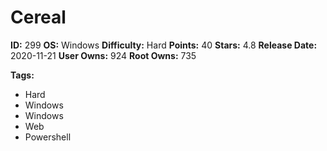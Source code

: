 # Cereal

**ID:** 299
**OS:** Windows
**Difficulty:** Hard
**Points:** 40
**Stars:** 4.8
**Release Date:** 2020-11-21
**User Owns:** 924
**Root Owns:** 735

**Tags:**
- Hard
- Windows
- Windows
- Web
- Powershell


